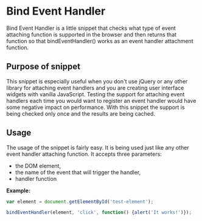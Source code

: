 # Bind Event Handler
Bind Event Handler is a little snippet that checks what type of event attaching function is supported in the browser and then returns that function so that bindEventHandler() works as an event handler attachment function.

## Purpose of snippet
This snippet is especially useful when you don't use jQuery or any other library for attaching event handlers and you are creating user interface widgets with vanilla JavaScript. Testing the support for attaching event handlers each time you would want to register an event handler would have some negative impact on performance. With this snippet the support is being checked only once and the results are being cached.

## Usage
The usage of the snippet is fairly easy. It is being used just like any other event handler attaching function. It accepts three parameters:

* the DOM element,
* the name of the event that will trigger the handler,
* handler function

__Example:__
```javascript
var element = document.getElementById('test-element');

bindEventHandler(element, 'click', function() {alert('It works!')});
```